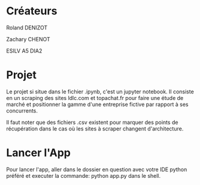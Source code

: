 # Créateurs

Roland DENIZOT

Zachary CHENOT

ESILV A5 DIA2

# Projet

Le projet si situe dans le fichier .ipynb, c'est un jupyter notebook. Il consiste en un scraping des sites ldlc.com et topachat.fr pour faire une étude de marché et positionner la gamme d'une entreprise fictive par rapport à ses concurrents.

Il faut noter que des fichiers .csv existent pour marquer des points de récupération dans le cas où les sites à scraper changent d'architecture.

# Lancer l'App

Pour lancer l'app, aller dans le dossier en question avec votre IDE python préféré et executer la commande: python app.py dans le shell.
